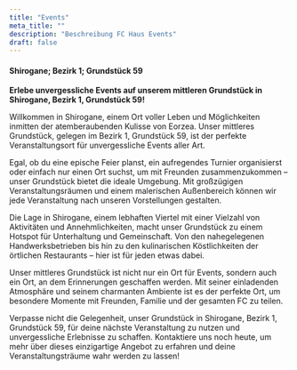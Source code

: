 ```yaml
---
title: "Events"
meta_title: ""
description: "Beschreibung FC Haus Events"
draft: false
---
```


#### Shirogane; Bezirk 1; Grundstück 59

**Erlebe unvergessliche Events auf unserem mittleren Grundstück in Shirogane, Bezirk 1, Grundstück 59!**

Willkommen in Shirogane, einem Ort voller Leben und Möglichkeiten inmitten der atemberaubenden Kulisse von Eorzea. Unser mittleres Grundstück, gelegen im Bezirk 1, Grundstück 59, ist der perfekte Veranstaltungsort für unvergessliche Events aller Art.

Egal, ob du eine epische Feier planst, ein aufregendes Turnier organisierst oder einfach nur einen Ort suchst, um mit Freunden zusammenzukommen – unser Grundstück bietet die ideale Umgebung. Mit großzügigen Veranstaltungsräumen und einem malerischen Außenbereich können wir jede Veranstaltung nach unseren Vorstellungen gestalten.

Die Lage in Shirogane, einem lebhaften Viertel mit einer Vielzahl von Aktivitäten und Annehmlichkeiten, macht unser Grundstück zu einem Hotspot für Unterhaltung und Gemeinschaft. Von den nahegelegenen Handwerksbetrieben bis hin zu den kulinarischen Köstlichkeiten der örtlichen Restaurants – hier ist für jeden etwas dabei.

Unser mittleres Grundstück ist nicht nur ein Ort für Events, sondern auch ein Ort, an dem Erinnerungen geschaffen werden. Mit seiner einladenden Atmosphäre und seinem charmanten Ambiente ist es der perfekte Ort, um besondere Momente mit Freunden, Familie und der gesamten FC zu teilen.

Verpasse nicht die Gelegenheit, unser Grundstück in Shirogane, Bezirk 1, Grundstück 59, für deine nächste Veranstaltung zu nutzen und unvergessliche Erlebnisse zu schaffen. Kontaktiere uns noch heute, um mehr über dieses einzigartige Angebot zu erfahren und deine Veranstaltungsträume wahr werden zu lassen!
